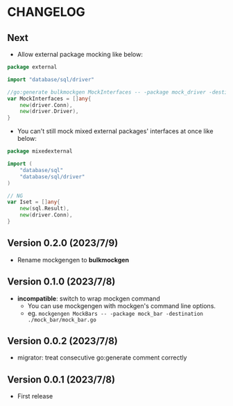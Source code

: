 # CHANGELOG

## Next

- Allow external package mocking like below:

```go
package external

import "database/sql/driver"

//go:generate bulkmockgen MockInterfaces -- -package mock_driver -destination ./mock_driver/mock.go
var MockInterfaces = []any{
	new(driver.Conn),
	new(driver.Driver),
}
```

- You can't still mock mixed external packages' interfaces at once like below:

```go
package mixedexternal

import (
	"database/sql"
	"database/sql/driver"
)

// NG
var Iset = []any{
	new(sql.Result),
	new(driver.Conn),
}
```

## Version 0.2.0 (2023/7/9)

- Rename mockgengen to **bulkmockgen**

## Version 0.1.0 (2023/7/8)

- **incompatible**: switch to wrap mockgen command
  - You can use mockgengen with mockgen's command line options.
  - eg. `mockgengen MockBars -- -package mock_bar -destination ./mock_bar/mock_bar.go`

## Version 0.0.2 (2023/7/8)

- migrator: treat consecutive go:generate comment correctly

## Version 0.0.1 (2023/7/8)

- First release
